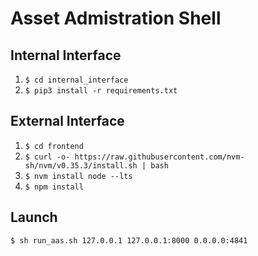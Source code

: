 # Asset Admistration Shell

## Internal Interface
1. ```$ cd internal_interface```
2. ```$ pip3 install -r requirements.txt```

## External Interface
1. ```$ cd frontend```
2. ```$ curl -o- https://raw.githubusercontent.com/nvm-sh/nvm/v0.35.3/install.sh | bash```
3. ```$ nvm install node --lts```
4. ```$ npm install```

## Launch
```$ sh run_aas.sh 127.0.0.1 127.0.0.1:8000 0.0.0.0:4841```
